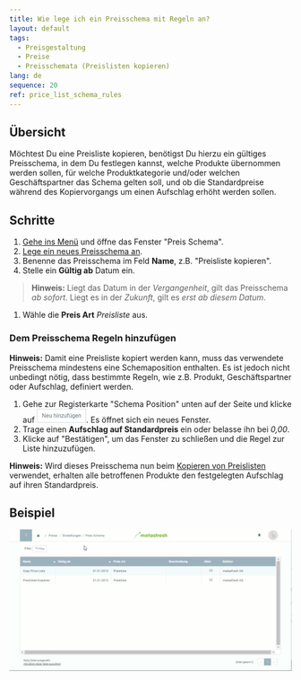 ```yaml
---
title: Wie lege ich ein Preisschema mit Regeln an?
layout: default
tags:
  - Preisgestaltung
  - Preise
  - Preisschemata (Preislisten kopieren)
lang: de
sequence: 20
ref: price_list_schema_rules
---
```


## Übersicht
Möchtest Du eine Preisliste kopieren, benötigst Du hierzu ein gültiges Preisschema, in dem Du festlegen kannst, welche Produkte übernommen werden sollen, für welche Produktkategorie und/oder welchen Geschäftspartner das Schema gelten soll, und ob die Standardpreise während des Kopiervorgangs um einen Aufschlag erhöht werden sollen.

## Schritte
1. [Gehe ins Menü](Menu) und öffne das Fenster "Preis Schema".
1. [Lege ein neues Preisschema an](Neuer_Datensatz_Fenster_Webui).
1. Benenne das Preisschema im Feld **Name**, z.B. "Preisliste kopieren".
1. Stelle ein **Gültig ab** Datum ein.
 >**Hinweis:** Liegt das Datum in der *Vergangenheit*, gilt das Preisschema *ab sofort*. Liegt es in der *Zukunft*, gilt es *erst ab diesem Datum*.

1. Wähle die **Preis Art** *Preisliste* aus.

### Dem Preisschema Regeln hinzufügen
**Hinweis:** Damit eine Preisliste kopiert werden kann, muss das verwendete Preisschema mindestens eine Schemaposition enthalten. Es ist jedoch nicht unbedingt nötig, dass bestimmte Regeln, wie z.B. Produkt, Geschäftspartner oder Aufschlag, definiert werden.

1. Gehe zur Registerkarte "Schema Position" unten auf der Seite und klicke auf ![](assets/Neu_hinzufuegen_Button.png). Es öffnet sich ein neues Fenster.
1. Trage einen **Aufschlag auf Standardpreis** ein oder belasse ihn bei *0,00*.
1. Klicke auf "Bestätigen", um das Fenster zu schließen und die Regel zur Liste hinzuzufügen.

**Hinweis:** Wird dieses Preisschema nun beim [Kopieren von Preislisten](Preise_von_Preislistenversion_kopieren) verwendet, erhalten alle betroffenen Produkte den festgelegten Aufschlag auf ihren Standardpreis.

## Beispiel
![](assets/Preisschema_Regeln.gif)
